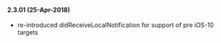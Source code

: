 #### 2.3.01 (25-Apr-2018)
- re-introduced didReceiveLocalNotification for support of pre iOS-10 targets
 
